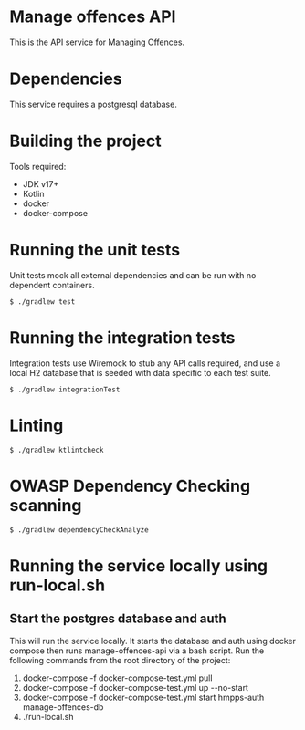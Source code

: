 # Manage offences API
This is the API service for Managing Offences.

# Dependencies
This service requires a postgresql database.

# Building the project
Tools required:
* JDK v17+
* Kotlin
* docker
* docker-compose

# Running the unit tests

Unit tests mock all external dependencies and can be run with no dependent containers.

`$ ./gradlew test`

# Running the integration tests

Integration tests use Wiremock to stub any API calls required, and use a local H2 database
that is seeded with data specific to each test suite.

`$ ./gradlew integrationTest`

# Linting

`$ ./gradlew ktlintcheck`

# OWASP Dependency Checking scanning

`$ ./gradlew dependencyCheckAnalyze`

# Running the service locally using run-local.sh
## Start the postgres database and auth
This will run the service locally. It starts the database and auth using docker compose then runs manage-offences-api via a bash script.
Run the following commands from the root directory of the project:
1. docker-compose -f docker-compose-test.yml pull
2. docker-compose -f docker-compose-test.yml up --no-start
3. docker-compose -f docker-compose-test.yml start hmpps-auth manage-offences-db
4. ./run-local.sh